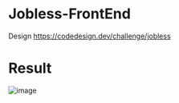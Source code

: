 # Jobless-FrontEnd
Design https://codedesign.dev/challenge/jobless
# Result
![image](https://github.com/IndraBagus0/Jobless-FrontEnd/assets/112850693/ab9872a5-7b11-4fb8-9b25-beade2a1a9e3)

